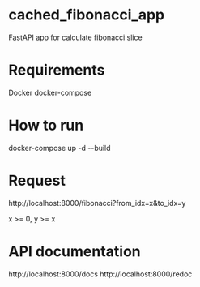 # cached_fibonacci_app
FastAPI app for calculate fibonacci slice

# Requirements
Docker
docker-compose

# How to run
docker-compose up -d --build

# Request
http://localhost:8000/fibonacci?from_idx=x&to_idx=y

x >= 0, y >= x

# API documentation
http://localhost:8000/docs
http://localhost:8000/redoc
